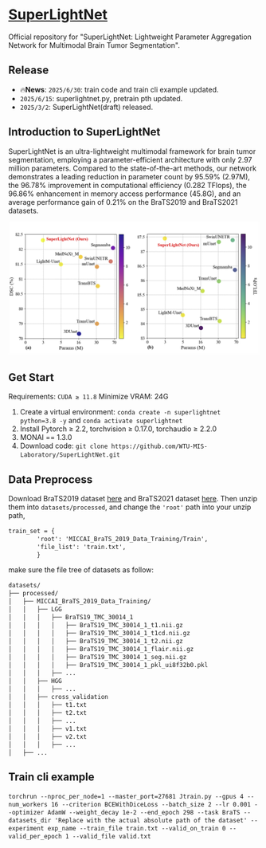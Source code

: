 # [SuperLightNet](https://github.com/WTU-MIS-Laboratory/SuperLightNet)

Official repository for "SuperLightNet: Lightweight Parameter Aggregation Network for Multimodal Brain Tumor Segmentation".


## Release


-  🔥**News**: ```2025/6/30```: train code and train cli example updated.
-   ```2025/6/15```: superlightnet.py, pretrain pth updated.
-   ```2025/3/2```: SuperLightNet(draft) released.


## Introduction to SuperLightNet

SuperLightNet is an ultra-lightweight multimodal framework for brain tumor segmentation, employing a parameter-efficient architecture with only 2.97 million parameters. Compared to the state-of-the-art methods, our network demonstrates a leading reduction in parameter count by 95.59\% (2.97M), the 96.78\% improvement in computational efficiency (0.282 TFlops), the 96.86\% enhancement in memory access performance (45.8G), and an average performance gain of 0.21\% on the BraTS2019 and BraTS2021 datasets.

![param](assets/param.png)


## Get Start

Requirements: `CUDA ≥ 11.8`
Minimize VRAM: 24G

1. Create a virtual environment: `conda create -n superlightnet python=3.8 -y` and `conda activate superlightnet`
2. Install Pytorch ≥ 2.2, torchvision ≥ 0.17.0, torchaudio ≥ 2.2.0
3. MONAI == 1.3.0
4. Download code: `git clone https://github.com/WTU-MIS-Laboratory/SuperLightNet.git`


## Data Preprocess

Download BraTS2019 dataset [here](https://www.med.upenn.edu/cbica/brats-2019/) and BraTS2021 dataset [here](http://braintumorsegmentation.org/). Then unzip them into `datasets/processed`, and change the `'root'` path into your unzip path, 

```
train_set = {
        'root': 'MICCAI_BraTS_2019_Data_Training/Train',
        'file_list': 'train.txt',
        }
```


make sure the file tree of datasets as follow:


```
datasets/
├── processed/
│   ├── MICCAI_BraTS_2019_Data_Training/
│   │   ├── LGG
│   │   │   ├── BraTS19_TMC_30014_1
│   │   │   │	├── BraTS19_TMC_30014_1_t1.nii.gz
│   │   │   │	├── BraTS19_TMC_30014_1_t1cd.nii.gz
│   │   │   │	├── BraTS19_TMC_30014_1_t2.nii.gz
│   │   │   │	├── BraTS19_TMC_30014_1_flair.nii.gz
│   │   │   │	├── BraTS19_TMC_30014_1_seg.nii.gz
│   │   │   │	├── BraTS19_TMC_30014_1_pkl_ui8f32b0.pkl
│   │   │   ├── ...
│   │   ├── HGG
│   │   │   ├── ...
│   │   ├── cross_validation
│   │	│	├── t1.txt
│   │	│	├── t2.txt
│   │	│	├── ...
│   │	│	├── v1.txt
│   │	│	├── v2.txt
│   │	│	├── ...
│   ├── ...
```

## Train cli example
```
torchrun --nproc_per_node=1 --master_port=27681 Jtrain.py --gpus 4 --num_workers 16 --criterion BCEWithDiceLoss --batch_size 2 --lr 0.001 --optimizer AdamW --weight_decay 1e-2 --end_epoch 298 --task BraTS --datasets_dir 'Replace with the actual absolute path of the dataset' --experiment exp_name --train_file train.txt --valid_on_train 0 --valid_per_epoch 1 --valid_file valid.txt
```

